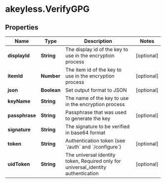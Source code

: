# akeyless.VerifyGPG

## Properties

Name | Type | Description | Notes
------------ | ------------- | ------------- | -------------
**displayId** | **String** | The display id of the key to use in the encryption process | [optional] 
**itemId** | **Number** | The item id of the key to use in the encryption process | [optional] 
**json** | **Boolean** | Set output format to JSON | [optional] 
**keyName** | **String** | The name of the key to use in the encryption process | 
**passphrase** | **String** | Passphrase that was used to generate the key | [optional] 
**signature** | **String** | The signature to be verified in base64 format | 
**token** | **String** | Authentication token (see &#x60;/auth&#x60; and &#x60;/configure&#x60;) | [optional] 
**uidToken** | **String** | The universal identity token, Required only for universal_identity authentication | [optional] 


